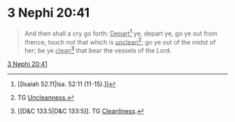 # 3 Nephi 20:41

> And then shall a cry go forth: <u>Depart</u>[^a] ye, depart ye, go ye out from thence, touch not that which is <u>unclean</u>[^b]; go ye out of the midst of her; be ye <u>clean</u>[^c] that bear the vessels of the Lord.

[3 Nephi 20:41](https://www.churchofjesuschrist.org/study/scriptures/bofm/3-ne/20?lang=eng&id=p41#p41)


[^a]: [[Isaiah 52.11|Isa. 52:11 (11-15).]]
[^b]: TG [Uncleanness.](https://www.churchofjesuschrist.org/study/scriptures/tg/uncleanness?lang=eng)
[^c]: [[D&C 133.5|D&C 133:5]]. TG [Cleanliness](https://www.churchofjesuschrist.org/study/scriptures/tg/cleanliness?lang=eng).
